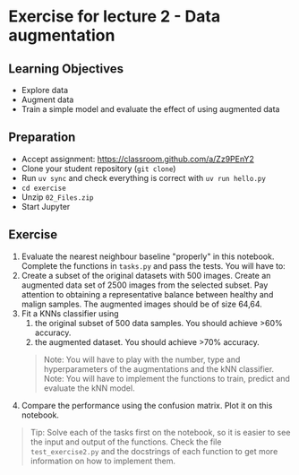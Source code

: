 # Exercise for lecture 2 - Data augmentation

## Learning Objectives
- Explore data
- Augment data
- Train a simple model and evaluate the effect of using augmented data

## Preparation
- Accept assignment: https://classroom.github.com/a/Zz9PEnY2
- Clone your student repository (```git clone```)
- Run `uv sync` and check everything is correct with `uv run hello.py`
- `cd exercise`
- Unzip ```02_Files.zip```
- Start Jupyter

## Exercise
1. Evaluate the nearest neighbour baseline "properly" in this notebook.
Complete the functions in `tasks.py` and pass the tests. You will have to:
2. Create a subset of the original datasets with 500 images. Create an augmented data set of 2500 images from the selected subset. Pay attention to obtaining a representative balance between healthy and malign samples. The augmented images should be of size 64,64.
3. Fit a KNNs classifier using 
    1. the original subset of 500 data samples. You should achieve >60% accuracy.
    2. the augmented dataset. You should achieve >70% accuracy.
    > Note: You will have to play with the number, type and hyperparameters of the augmentations and the kNN classifier.
    > Note: You will have to implement the functions to train, predict and evaluate the kNN model.
4. Compare the performance using the confusion matrix. Plot it on this notebook.

> Tip: Solve each of the tasks first on the notebook, so it is easier to see the input and output of the functions. Check the file `test_exercise2.py` and the docstrings of each function to get more information on how to implement them.
